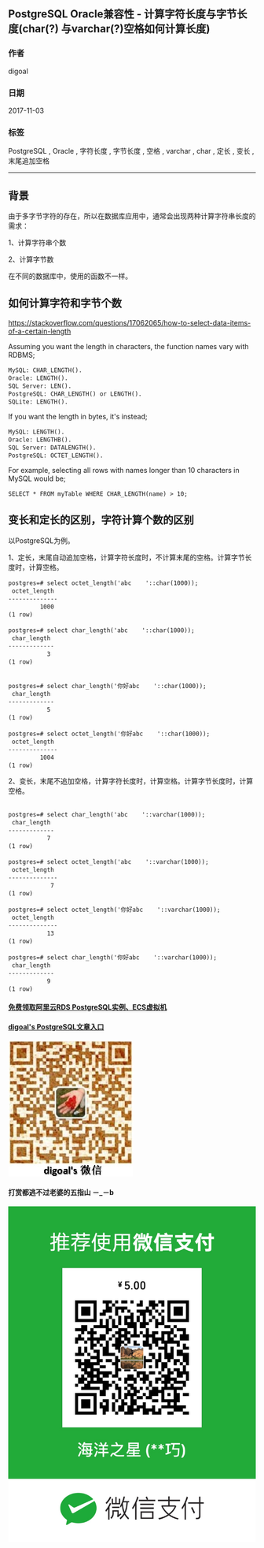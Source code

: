 ## PostgreSQL Oracle兼容性 - 计算字符长度与字节长度(char(?) 与varchar(?)空格如何计算长度)  
                             
### 作者            
digoal            
            
### 日期             
2017-11-03           
              
### 标签            
PostgreSQL , Oracle , 字符长度 , 字节长度 , 空格 , varchar , char , 定长 , 变长 , 末尾追加空格       
                        
----                        
                         
## 背景       
由于多字节字符的存在，所以在数据库应用中，通常会出现两种计算字符串长度的需求：  
  
1、计算字符串个数  
  
2、计算字节数  
  
在不同的数据库中，使用的函数不一样。  
  
## 如何计算字符和字节个数  
  
https://stackoverflow.com/questions/17062065/how-to-select-data-items-of-a-certain-length  
  
Assuming you want the length in characters, the function names vary with RDBMS;  
  
```  
MySQL: CHAR_LENGTH().  
Oracle: LENGTH().  
SQL Server: LEN().  
PostgreSQL: CHAR_LENGTH() or LENGTH().  
SQLite: LENGTH().  
```  
  
If you want the length in bytes, it's instead;  
  
```  
MySQL: LENGTH().  
Oracle: LENGTHB().  
SQL Server: DATALENGTH().  
PostgreSQL: OCTET_LENGTH().  
```  
  
For example, selecting all rows with names longer than 10 characters in MySQL would be;  
  
```  
SELECT * FROM myTable WHERE CHAR_LENGTH(name) > 10;  
```  
  
## 变长和定长的区别，字符计算个数的区别  
  
以PostgreSQL为例。  
  
1、定长，末尾自动追加空格，计算字符长度时，不计算末尾的空格。计算字节长度时，计算空格。  
  
```  
postgres=# select octet_length('abc    '::char(1000));  
 octet_length   
--------------  
         1000  
(1 row)  
  
postgres=# select char_length('abc    '::char(1000));  
 char_length   
-------------  
           3  
(1 row)  
  
  
postgres=# select char_length('你好abc    '::char(1000));  
 char_length   
-------------  
           5  
(1 row)  
  
postgres=# select octet_length('你好abc    '::char(1000));  
 octet_length   
--------------  
         1004  
(1 row)  
```  
  
2、变长，末尾不追加空格，计算字符长度时，计算空格。计算字节长度时，计算空格。  
  
```  
  
postgres=# select char_length('abc    '::varchar(1000));  
 char_length   
-------------  
           7  
(1 row)  
  
postgres=# select octet_length('abc    '::varchar(1000));  
 octet_length   
--------------  
            7  
(1 row)  
  
postgres=# select octet_length('你好abc    '::varchar(1000));  
 octet_length   
--------------  
           13  
(1 row)  
  
postgres=# select char_length('你好abc    '::varchar(1000));  
 char_length   
-------------  
           9  
(1 row)  
```  
  
  
  
  
  
  
  
  
  
  
  
  
  
#### [免费领取阿里云RDS PostgreSQL实例、ECS虚拟机](https://free.aliyun.com/ "57258f76c37864c6e6d23383d05714ea")
  
  
#### [digoal's PostgreSQL文章入口](https://github.com/digoal/blog/blob/master/README.md "22709685feb7cab07d30f30387f0a9ae")
  
  
![digoal's weixin](../pic/digoal_weixin.jpg "f7ad92eeba24523fd47a6e1a0e691b59")
  
  
  
  
  
  
#### 打赏都逃不过老婆的五指山 －_－b  
![wife's weixin ds](../pic/wife_weixin_ds.jpg "acd5cce1a143ef1d6931b1956457bc9f")
  
